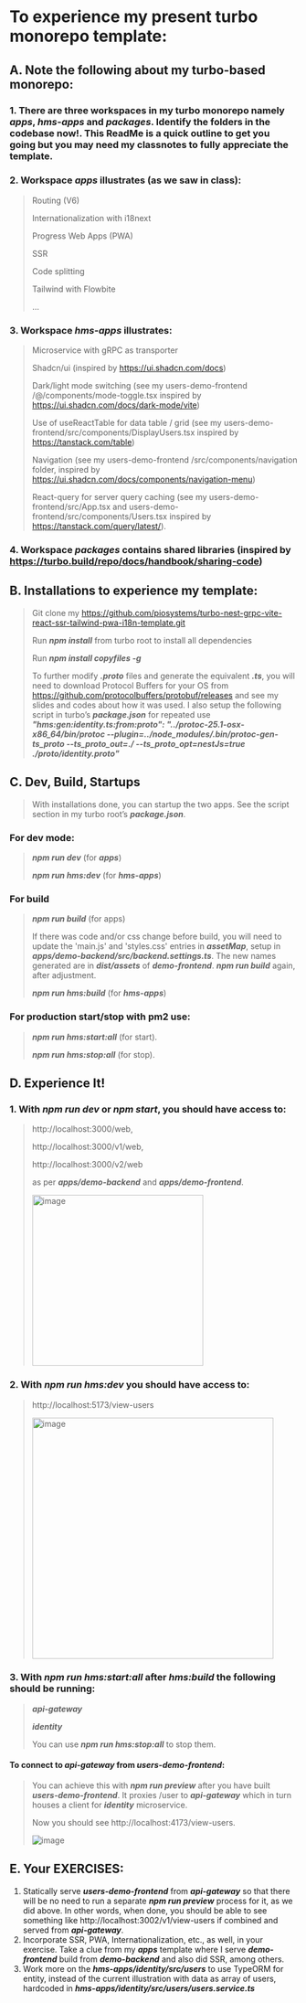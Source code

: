 # To experience my present turbo monorepo template:


## A. Note the following about my turbo-based monorepo: 

### 1. There are three workspaces in my turbo monorepo namely ***apps***, ***hms-apps*** and ***packages***. Identify the folders in the codebase now!. This ReadMe is a quick outline to get you going but you may need my classnotes to fully appreciate the template.

### 2. Workspace ***apps*** illustrates (as we saw in class):
> Routing (V6)
> 
> Internationalization with i18next
> 
> Progress Web Apps (PWA)
> 
> SSR
> 
> Code splitting
> 
> Tailwind with Flowbite
> 
> ...
> 

### 3. Workspace ***hms-apps*** illustrates:
> Microservice with gRPC as transporter
>
> Shadcn/ui (inspired by https://ui.shadcn.com/docs)
>
> Dark/light mode switching (see my users-demo-frontend /@/components/mode-toggle.tsx inspired by https://ui.shadcn.com/docs/dark-mode/vite)
>
> Use of useReactTable for data table / grid (see my users-demo-frontend/src/components/DisplayUsers.tsx inspired by https://tanstack.com/table)
>
> Navigation (see my users-demo-frontend /src/components/navigation folder, inspired by https://ui.shadcn.com/docs/components/navigation-menu)
>
> React-query for server query caching (see my users-demo-frontend/src/App.tsx and users-demo-frontend/src/components/Users.tsx inspired by https://tanstack.com/query/latest/). 

### 4. Workspace ***packages*** contains shared libraries (inspired by https://turbo.build/repo/docs/handbook/sharing-code)


## B. Installations to experience my template:

> Git clone my https://github.com/piosystems/turbo-nest-grpc-vite-react-ssr-tailwind-pwa-i18n-template.git
> 
> Run ***npm install*** from turbo root to install all dependencies
>
> Run ***npm install copyfiles -g***
>
> To further modify ***.proto*** files and generate the equivalent ***.ts***, you will need to download Protocol Buffers for your OS from https://github.com/protocolbuffers/protobuf/releases and see my slides and codes about how it was used. I also setup the following script in turbo’s ***package.json*** for repeated use
***"hms:gen:identity.ts:from:proto": "../protoc-25.1-osx-x86_64/bin/protoc --plugin=../node_modules/.bin/protoc-gen-ts_proto --ts_proto_out=./ --ts_proto_opt=nestJs=true ./proto/identity.proto"***


## C. Dev, Build, Startups

> With installations done, you can startup the two apps. See the script section in my turbo root’s ***package.json***.
> 
### For dev mode:
> ***npm run dev*** (for ***apps***)
> 
> ***npm run hms:dev*** (for ***hms-apps***)
> 
### For build
> 
> ***npm run build*** (for apps)
> 
> If there was code and/or css change before build, you will need to update the 'main.js' and 'styles.css' entries in ***assetMap***, setup in ***apps/demo-backend/src/backend.settings.ts***. The new names generated are in ***dist/assets***  of ***demo-frontend***. ***npm run build*** again, after adjustment.
>
> ***npm run hms:build*** (for ***hms-apps***)
> 
### For production start/stop with pm2 use:
>
> ***npm run hms:start:all*** (for start).
> 
> ***npm run hms:stop:all*** (for stop).
>

## D. Experience It!

### 1. With ***npm run dev*** or ***npm start***, you should have access to:
>
> http://localhost:3000/web, 
> 
> http://localhost:3000/v1/web, 
> 
> http://localhost:3000/v2/web 
> 
> as per ***apps/demo-backend*** and ***apps/demo-frontend***.
> 
> <img width="299" alt="image" src="https://github.com/piosystems/turbo-nest-grpc-vite-react-ssr-tailwind-pwa-i18n-template/assets/3983248/1fb0746b-4c94-4b92-b1a3-81117221a860">


### 2. With ***npm run hms:dev*** you should have access to:

> http://localhost:5173/view-users
>
> <img width="422" alt="image" src="https://github.com/piosystems/turbo-nest-grpc-vite-react-ssr-tailwind-pwa-i18n-template/assets/3983248/06baadce-efb2-4642-86fa-20c22d20f82b">

### 3. With  ***npm run hms:start:all*** after ***hms:build*** the following should be running:
>
> ***api-gateway***
> 
> ***identity***
>
> You can use ***npm run hms:stop:all*** to stop them.
> 

#### To connect to ***api-gateway*** from ***users-demo-frontend***:
>
> You can achieve this with ***npm run preview*** after you have built ***users-demo-frontend***. It proxies /user to ***api-gateway*** which in turn houses a client for  ***identity*** microservice.
> 
> Now you should see http://localhost:4173/view-users.
> 
> ![image](https://github.com/piosystems/turbo-nest-grpc-vite-react-ssr-tailwind-pwa-i18n-template/assets/3983248/0c584d59-870e-4bf3-8b03-29f61b6acdc9)


## E. Your EXERCISES: 
1. Statically serve ***users-demo-frontend*** from ***api-gateway*** so that there will be no need to run a separate ***npm run preview*** process for it, as we did above. In other words, when done, you should be able to see something like http://localhost:3002/v1/view-users if combined and served from ***api-gateway***.
2. Incorporate SSR, PWA, Internationalization, etc., as well, in your exercise. Take a clue from my ***apps*** template where I serve ***demo-frontend*** build from ***demo-backend*** and also did SSR, among others.
3. Work more on the ***hms-apps/identity/src/users*** to use TypeORM for entity, instead of the current illustration with  data as array of users, hardcoded in ***hms-apps/identity/src/users/users.service.ts***




